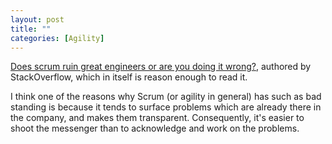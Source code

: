 ```yaml
---
layout: post
title: ""
categories: [Agility]
---
```


[Does scrum ruin great engineers or are you doing it wrong?](https://stackoverflow.blog/2020/06/29/does-scrum-ruin-great-engineers-or-are-you-doing-it-wrong/), authored by 
StackOverflow, which in itself is reason enough to read it.

I think one of the reasons why Scrum (or agility in general) has such as bad 
standing is because it tends to surface problems which are already there in the
company, and makes them transparent. Consequently, it's easier to shoot the 
messenger than to acknowledge and work on the problems.